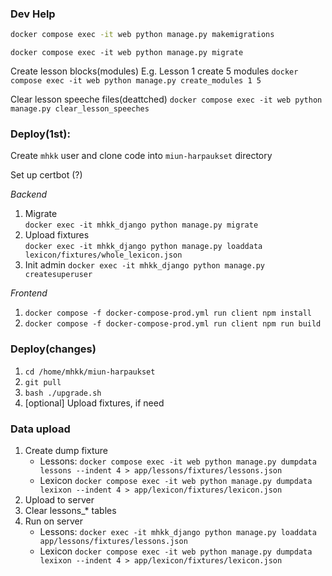
### Dev Help
```sh
docker compose exec -it web python manage.py makemigrations
```
`docker compose exec -it web python manage.py migrate`

Create lesson blocks(modules)
E.g. Lesson 1 create 5 modules
`docker compose exec -it web python manage.py create_modules 1 5`


Clear lesson speeche files(deattched)
`docker compose exec -it web python manage.py clear_lesson_speeches`



### Deploy(1st):

Create `mhkk` user and clone code into `miun-harpaukset` directory

Set up certbot (?)

*Backend*
1. Migrate  
 `docker exec -it mhkk_django python manage.py migrate`
2. Upload fixtures  
`docker exec -it mhkk_django python manage.py loaddata lexicon/fixtures/whole_lexicon.json`
3. Init admin
`docker exec -it mhkk_django python manage.py createsuperuser`

*Frontend*
1. `docker compose -f docker-compose-prod.yml run client npm install`
2. `docker compose -f docker-compose-prod.yml run client npm run build`

### Deploy(changes)

1. `cd /home/mhkk/miun-harpaukset`
2. `git pull`
3. `bash ./upgrade.sh`
4. [optional] Upload fixtures, if need


### Data upload

1. Create dump fixture
    * Lessons:
`docker compose exec -it web python manage.py dumpdata lessons --indent 4 > app/lessons/fixtures/lessons.json`
    * Lexicon
`docker compose exec -it web python manage.py dumpdata lexixon --indent 4 > app/lexicon/fixtures/lexicon.json`    
2. Upload to server
3. Clear lessons_* tables
4. Run on server
    * Lessons:
`docker exec -it mhkk_django python manage.py loaddata app/lessons/fixtures/lessons.json`
    * Lexicon
`docker compose exec -it web python manage.py dumpdata lexixon --indent 4 > app/lexicon/fixtures/lexicon.json`    